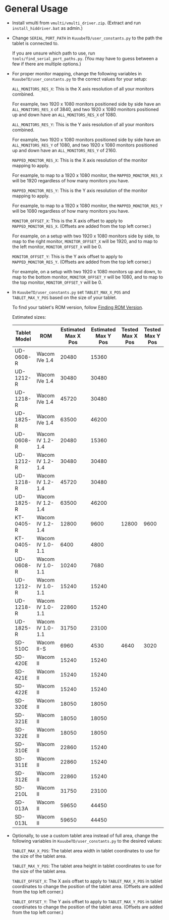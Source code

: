 # General Usage

- Install vmulti from `vmulti/vmulti_driver.zip`. (Extract and run `install_hiddriver.bat` as admin.)

- Change `SERIAL_PORT_PATH` in `KuuubeTD/user_constants.py` to the path the tablet is connected to.

    If you are unsure which path to use, run `tools/find_serial_port_paths.py`. (You may have to guess between a few if there are multiple options.)

- For proper monitor mapping, change the following variables in `KuuubeTD/user_constants.py` to the correct values for your setup: 

    `ALL_MONITORS_RES_X`: This is the X axis resolution of all your monitors combined. 
    
    For example, two 1920 x 1080 monitors positioned side by side have an `ALL_MONITORS_RES_X` of 3840, and two 1920 x 1080 monitors positioned up and down have an `ALL_MONITORS_RES_X` of 1080.

    `ALL_MONITORS_RES_Y`: This is the Y axis resolution of all your monitors combined. 
    
    For example, two 1920 x 1080 monitors positioned side by side have an `ALL_MONITORS_RES_Y` of 1080, and two 1920 x 1080 monitors positioned up and down have an `ALL_MONITORS_RES_Y` of 2160.

    `MAPPED_MONITOR_RES_X`: This is the X axis resolution of the monitor mapping to apply. 
    
    For example, to map to a 1920 x 1080 monitor, the `MAPPED_MONITOR_RES_X` will be 1920 regardless of how many monitors you have.

    `MAPPED_MONITOR_RES_Y`: This is the Y axis resolution of the monitor mapping to apply. 
    
    For example, to map to a 1920 x 1080 monitor, the `MAPPED_MONITOR_RES_Y` will be 1080 regardless of how many monitors you have.
    
    `MONITOR_OFFSET_X`: This is the X axis offset to apply to `MAPPED_MONITOR_RES_X`. (Offsets are added from the top left corner.)

    For example, on a setup with two 1920 x 1080 monitors side by side, to map to the right monitor, `MONITOR_OFFSET_X` will be 1920, and to map to the left monitor, `MONITOR_OFFSET_X` will be 0.
    
    `MONITOR_OFFSET_Y`: This is the Y axis offset to apply to `MAPPED_MONITOR_RES_Y`. (Offsets are added from the top left corner.)

    For example, on a setup with two 1920 x 1080 monitors up and down, to map to the bottom monitor, `MONITOR_OFFSET_Y` will be 1080, and to map to the top monitor, `MONITOR_OFFSET_Y` will be 0.

- In `KuuubeTD/user_constants.py` set `TABLET_MAX_X_POS` and `TABLET_MAX_Y_POS` based on the size of your tablet.
    
    To find your tablet's ROM version, follow [Finding ROM Version](./finding_rom_version.md).

    Estimated sizes:

    | Tablet Model | ROM              | Estimated Max X Pos | Estimated Max Y Pos | Tested Max X Pos | Tested Max Y Pos |
    |--------------|------------------|---------------------|---------------------|------------------|------------------|
    | UD-0608-R    | Wacom IVe 1.4    | 20480               | 15360               |                  |                  |
    | UD-1212-R    | Wacom IVe 1.4    | 30480               | 30480               |                  |                  |
    | UD-1218-R    | Wacom IVe 1.4    | 45720               | 30480               |                  |                  |
    | UD-1825-R    | Wacom IVe 1.4    | 63500               | 46200               |                  |                  |
    | UD-0608-R    | Wacom IV 1.2-1.4 | 20480               | 15360               |                  |                  |
    | UD-1212-R    | Wacom IV 1.2-1.4 | 30480               | 30480               |                  |                  |
    | UD-1218-R    | Wacom IV 1.2-1.4 | 45720               | 30480               |                  |                  |
    | UD-1825-R    | Wacom IV 1.2-1.4 | 63500               | 46200               |                  |                  |
    | KT-0405-R    | Wacom IV 1.2-1.4 | 12800               | 9600                | 12800            | 9600             |
    | KT-0405-R    | Wacom IV 1.0-1.1 | 6400                | 4800                |                  |                  |
    | UD-0608-R    | Wacom IV 1.0-1.1 | 10240               | 7680                |                  |                  |
    | UD-1212-R    | Wacom IV 1.0-1.1 | 15240               | 15240               |                  |                  |
    | UD-1218-R    | Wacom IV 1.0-1.1 | 22860               | 15240               |                  |                  |
    | UD-1825-R    | Wacom IV 1.0-1.1 | 31750               | 23100               |                  |                  |
    | SD-510C      | Wacom II-S       | 6960                | 4530                | 4640             | 3020             |
    | SD-420E      | Wacom II         | 15240               | 15240               |                  |                  |
    | SD-421E      | Wacom II         | 15240               | 15240               |                  |                  |
    | SD-422E      | Wacom II         | 15240               | 15240               |                  |                  |
    | SD-320E      | Wacom II         | 18050               | 18050               |                  |                  |
    | SD-321E      | Wacom II         | 18050               | 18050               |                  |                  |
    | SD-322E      | Wacom II         | 18050               | 18050               |                  |                  |
    | SD-310E      | Wacom II         | 22860               | 15240               |                  |                  |
    | SD-311E      | Wacom II         | 22860               | 15240               |                  |                  |
    | SD-312E      | Wacom II         | 22860               | 15240               |                  |                  |
    | SD-210L      | Wacom II         | 31750               | 23100               |                  |                  |
    | SD-013A      | Wacom II         | 59650               | 44450               |                  |                  |
    | SD-013L      | Wacom II         | 59650               | 44450               |                  |                  |

- Optionally, to use a custom tablet area instead of full area, change the following variables in `KuuubeTD/user_constants.py` to the desired values:

    `TABLET_MAX_X_POS`: The tablet area width in tablet coordinates to use for the size of the tablet area.

    `TABLET_MAX_Y_POS`: The tablet area height in tablet coordinates to use for the size of the tablet area.

    `TABLET_OFFSET_X`: The X axis offset to apply to `TABLET_MAX_X_POS` in tablet coordinates to change the position of the tablet area. (Offsets are added from the top left corner.)

    `TABLET_OFFSET_Y`: The Y axis offset to apply to `TABLET_MAX_Y_POS` in tablet coordinates to change the position of the tablet area. (Offsets are added from the top left corner.)
